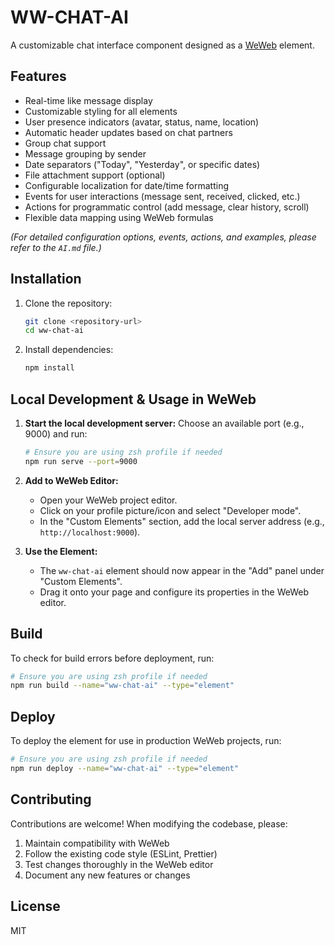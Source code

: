 # WW-CHAT-AI

A customizable chat interface component designed as a [WeWeb](https://www.weweb.io/) element.

## Features

* Real-time like message display
* Customizable styling for all elements
* User presence indicators (avatar, status, name, location)
* Automatic header updates based on chat partners
* Group chat support
* Message grouping by sender
* Date separators ("Today", "Yesterday", or specific dates)
* File attachment support (optional)
* Configurable localization for date/time formatting
* Events for user interactions (message sent, received, clicked, etc.)
* Actions for programmatic control (add message, clear history, scroll)
* Flexible data mapping using WeWeb formulas

*(For detailed configuration options, events, actions, and examples, please refer to the `AI.md` file.)*

## Installation

1. Clone the repository:

    ```bash
    git clone <repository-url>
    cd ww-chat-ai
    ```

2. Install dependencies:

    ```bash
    npm install
    ```

## Local Development & Usage in WeWeb

1. **Start the local development server:**
    Choose an available port (e.g., 9000) and run:

    ```bash
    # Ensure you are using zsh profile if needed
    npm run serve --port=9000
    ```

2. **Add to WeWeb Editor:**
    * Open your WeWeb project editor.
    * Click on your profile picture/icon and select "Developer mode".
    * In the "Custom Elements" section, add the local server address (e.g., `http://localhost:9000`).
3. **Use the Element:**
    * The `ww-chat-ai` element should now appear in the "Add" panel under "Custom Elements".
    * Drag it onto your page and configure its properties in the WeWeb editor.

## Build

To check for build errors before deployment, run:

```bash
# Ensure you are using zsh profile if needed
npm run build --name="ww-chat-ai" --type="element"
```

## Deploy

To deploy the element for use in production WeWeb projects, run:

```bash
# Ensure you are using zsh profile if needed
npm run deploy --name="ww-chat-ai" --type="element"
```

## Contributing

Contributions are welcome! When modifying the codebase, please:

1. Maintain compatibility with WeWeb
2. Follow the existing code style (ESLint, Prettier)
3. Test changes thoroughly in the WeWeb editor
4. Document any new features or changes

## License

MIT
